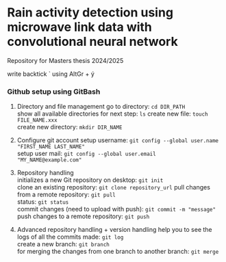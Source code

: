 # Rain activity detection using microwave link data with convolutional neural network

Repository for Masters thesis 2024/2025  

write backtick ` using AltGr + ý  

### Github setup using GitBash
1. Directory and file management
  go to directory: `cd DIR_PATH`  
  show all available directories for next step: `ls`
  create new file: `touch FILE_NAME.xxx`  
  create new directory: `mkdir DIR_NAME`

2. Configure git account
  setup username: `git config --global user.name "FIRST_NAME LAST_NAME"`  
  setup user mail: `git config --global user.email "MY_NAME@example.com"`

3. Repository handling  
  initializes a new Git repository on desktop: `git init`  
  clone an existing repository: `git clone repository_url`
  pull changes from a remote repository: `git pull`  
  status: `git status`  
  commit changes (need to upload with push): `git commit -m "message"`  
  push changes to a remote repository: `git push`  

4. Advanced repository handling + version handling
  help you to see the logs of all the commits made: `git log`  
  create a new branch: `git branch`  
  for merging the changes from one branch to another branch: `git merge`  


